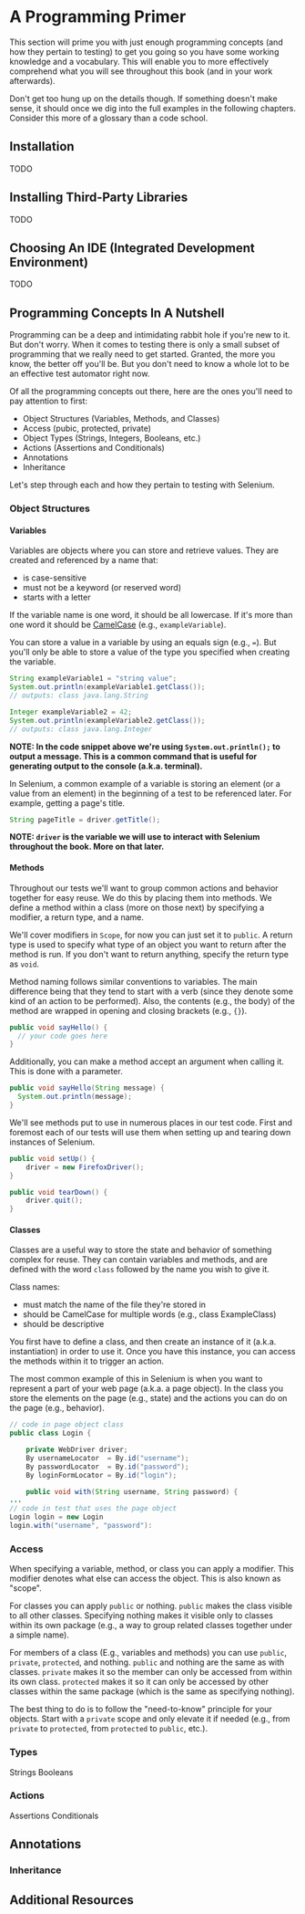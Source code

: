 # A Programming Primer

This section will prime you with just enough programming concepts (and how they pertain to testing) to get you going so you have some working knowledge and a vocabulary. This will enable you to more effectively comprehend what you will see throughout this book (and in your work afterwards).

Don't get too hung up on the details though. If something doesn't make sense, it should once we dig into the full examples in the following chapters. Consider this more of a glossary than a code school.

## Installation

TODO

## Installing Third-Party Libraries

TODO

## Choosing An IDE (Integrated Development Environment)

TODO

## Programming Concepts In A Nutshell

Programming can be a deep and intimidating rabbit hole if you're new to it. But don't worry. When it comes to testing there is only a small subset of programming that we really need to get started. Granted, the more you know, the better off you'll be. But you don't need to know a whole lot to be an effective test automator right now.

Of all the programming concepts out there, here are the ones you'll need to pay attention to first:

+ Object Structures (Variables, Methods, and Classes)
+ Access (pubic, protected, private)
+ Object Types (Strings, Integers, Booleans, etc.)
+ Actions (Assertions and Conditionals)
+ Annotations
+ Inheritance

Let's step through each and how they pertain to testing with Selenium.

### Object Structures

#### Variables

Variables are objects where you can store and retrieve values. They are created and referenced by a name that:

+ is case-sensitive
+ must not be a keyword (or reserved word)
+ starts with a letter

If the variable name is one word, it should be all lowercase. If it's more than one word it should be [CamelCase](http://en.wikipedia.org/wiki/CamelCase) (e.g., `exampleVariable`).

You can store a value in a variable by using an equals sign (e.g., `=`). But you'll only be able to store a value of the type you specified when creating the variable.

```java
String exampleVariable1 = "string value";
System.out.println(exampleVariable1.getClass());
// outputs: class java.lang.String

Integer exampleVariable2 = 42;
System.out.println(exampleVariable2.getClass());
// outputs: class java.lang.Integer
```

__NOTE: In the code snippet above we're using `System.out.println();` to output a message. This is a common command that is useful for generating output to the console (a.k.a. terminal).__

In Selenium, a common example of a variable is storing an element (or a value from an element) in the beginning of a test to be referenced later. For example, getting a page's title.

```java
String pageTitle = driver.getTitle();
```

__NOTE: `driver` is the variable we will use to interact with Selenium throughout the book. More on that later.__

#### Methods

Throughout our tests we'll want to group common actions and behavior together for easy reuse. We do this by placing them into methods. We define a method within a class (more on those next) by specifying a modifier, a return type, and a name.

We'll cover modifiers in `Scope`, for now you can just set it to `public`. A return type is used to specify what type of an object you want to return after the method is run. If you don't want to return anything, specify the return type as `void`.

Method naming follows similar conventions to variables. The main difference being that they tend to start with a verb (since they denote some kind of an action to be performed). Also, the contents (e.g., the body) of the method are wrapped in opening and closing brackets (e.g., `{}`).

```java
public void sayHello() {
  // your code goes here
}
```

Additionally, you can make a method accept an argument when calling it. This is done with a parameter.

```java
public void sayHello(String message) {
  System.out.println(message);
}
```

We'll see methods put to use in numerous places in our test code. First and foremost each of our tests will use them when setting up and tearing down instances of Selenium.

```java
public void setUp() {
    driver = new FirefoxDriver();
}

public void tearDown() {
    driver.quit();
}
```

#### Classes

Classes are a useful way to store the state and behavior of something complex for reuse. They can contain variables and methods, and are defined with the word `class` followed by the name you wish to give it.

Class names:

+ must match the name of the file they're stored in
+ should be CamelCase for multiple words (e.g., class ExampleClass)
+ should be descriptive

You first have to define a class, and then create an instance of it (a.k.a. instantiation) in order to use it. Once you have this instance, you can access the methods within it to trigger an action.

The most common example of this in Selenium is when you want to represent a part of your web page (a.k.a. a page object). In the class you store the elements on the page (e.g., state) and the actions you can do on the page (e.g., behavior).

```java
// code in page object class
public class Login {

    private WebDriver driver;
    By usernameLocator  = By.id("username");
    By passwordLocator  = By.id("password");
    By loginFormLocator = By.id("login");

    public void with(String username, String password) {
...
// code in test that uses the page object
Login login = new Login
login.with("username", "password"):
```

### Access

When specifying a variable, method, or class you can apply a modifier. This modifier denotes what else can access the object. This is also known as "scope".

For classes you can apply `public` or nothing. `public` makes the class visible to all other classes. Specifying nothing makes it visible only to classes within its own package (e.g., a way to group related classes together under a simple name).

For members of a class (E.g., variables and methods) you can use `public`, `private`, `protected`, and nothing. `public` and nothing are the same as with classes. `private` makes it so the member can only be accessed from within its own class. `protected` makes it so it can only be accessed by other classes within the same package (which is the same as specifying nothing).

The best thing to do is to follow the "need-to-know" principle for your objects. Start with a `private` scope and only elevate it if needed (e.g., from `private` to `protected`, from `protected` to `public`, etc.).

### Types

Strings
Booleans

### Actions

Assertions
Conditionals

## Annotations
### Inheritance

## Additional Resources
